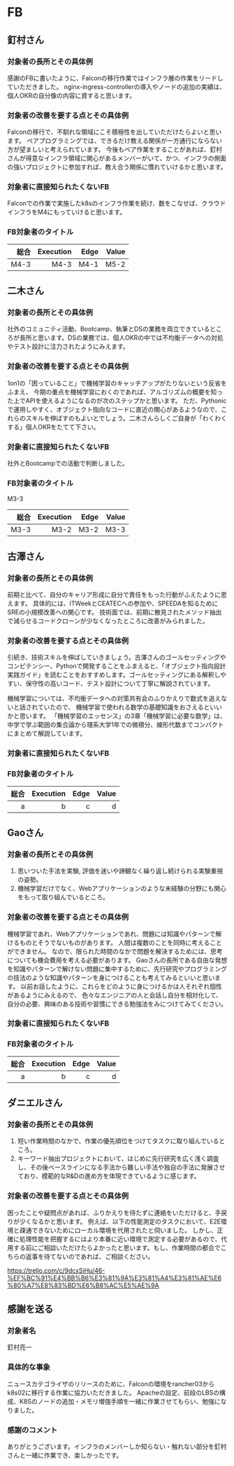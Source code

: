 # FB

## 釘村さん

### 対象者の長所とその具体例
感謝のFBに書いたように、Falconの移行作業ではインフラ層の作業をリードしていただきました。
nginx-ingress-controllerの導入やノードの追加の実績は、個人OKRの自分像の内容に資すると思います。

### 対象者の改善を要する点とその具体例
Falconの移行で、不馴れな領域にこそ積極性を出していただけたらよいと思います。
ペアプログラミングでは、できるだけ教える関係が一方通行にならない方が望ましいと考えられています。
今後もペア作業をすることがあれば、釘村さんが得意なインフラ領域に関心があるメンバーがいて、かつ、インフラの側面の強いプロジェクトに参加すれば、教え合う関係に慣れていけるかと思います。

### 対象者に直接知られたくないFB
Falconでの作業で実施したk8sのインフラ作業を続け、数をこなせば、クラウドインフラをM4にもっていけると思います。

### FB対象者のタイトル

|総合|Execution|Edge|Value|
|---:|-------:|---:|-----:|
|M4-3|M4-3    |M4-1 |M5-2|


## 二木さん

### 対象者の長所とその具体例
社外のコミュニティ活動、Bootcamp、執筆とDSの業務を両立できているところが長所と思います。DSの業務では、個人OKRの中では不均衡データへの対処やテスト設計に注力されたようにみえます。

### 対象者の改善を要する点とその具体例
1on1の「困っていること」で機械学習のキャッチアップがたりないという反省をふまえ、
今期の重点を機械学習におくのであれば、アルゴリズムの概要を知った上でAPIを使えるようになるのが次のステップかと思います。
ただ、Pythonicで運用しやすく、オブジェクト指向なコードに直近の関心があるようなので、これらのスキルを伸ばすのもよいとでしょう。二木さんらしくご自身が「わくわくする」個人OKRをたてて下さい。

### 対象者に直接知られたくないFB
社外とBootcampでの活動で判断しました。

### FB対象者のタイトル
M3-3

|総合|Execution|Edge|Value|
|---:|-------:|---:|----:|
|M3-3|M3-2    |M3-2|M3-3 |


## 古澤さん

### 対象者の長所とその具体例
前期と比べて、自分のキャリア形成に自分で責任をもった行動がふえたように思えます。
具体的には、ITWeekとCEATECへの参加や、SPEEDAを知るためにSREの小規模改善への関心です。
技術面では、前期に散見されたメソッド抽出で減らせるコードクローンが少なくなったところに改善がみられました。

### 対象者の改善を要する点とその具体例
引続き、技術スキルを伸ばしていきましょう。古澤さんのゴールセッティングやコンピテンシー、Pythonで開発することをふまえると、「オブジェクト指向設計実践ガイド」を読むことをおすすめします。ゴールセッティングにある解釈しやすい、保守性の高いコード、テスト設計について丁寧に解説されています。

機械学習については、不均衡データへの対策共有会のふりかえりで数式を追えないと話されていたので、
機械学習で使われる数学の基礎知識をおさえるといいかと思います。
「機械学習のエッセンス」の3章「機械学習に必要な数学」は、中学で学ぶ範囲の集合論から理系大学1年での微積分、線形代数までコンパクトにまとめて解説しています。

### 対象者に直接知られたくないFB


### FB対象者のタイトル

|総合|Execution|Edge|Value|
|---:|-------:|---:|-----:|
|a|b|c|d|

## Gaoさん

### 対象者の長所とその具体例

1) 思いついた手法を実験, 評価を迷いや諦観なく繰り返し続けられる実験重視の姿勢。
2) 機械学習だけでなく、Webアプリケーションのような未経験の分野にも関心をもって取り組んでいるところ。

### 対象者の改善を要する点とその具体例
機械学習であれ、Webアプリケーションであれ、問題には知識やパターンで解けるものとそうでないものがあります。
人間は複数のことを同時に考えることができません。
なので、限られた時間のなかで問題を解決するためには、思考についても機会費用を考える必要があります。
Gaoさんの長所である自由な発想を知識やパターンで解けない問題に集中するために、先行研究やプログラミングの技法のような知識やパターンを身につけることも考えてみるといいと思います。
以前お話したように、これらをどのように身につけるかは人それぞれ個性があるようにみえるので、
色々なエンジニアの人と会話し自分を相対化して、自分の必要、興味のある技術や習慣にできる勉強法をみにつけてみてください。

### 対象者に直接知られたくないFB


### FB対象者のタイトル

|総合|Execution|Edge|Value|
|---:|-------:|---:|-----:|
|a|b|c|d|

## ダニエルさん

### 対象者の長所とその具体例

1) 短い作業時間のなかで、作業の優先順位をつけてタスクに取り組んでいるところ。
2) キーワード抽出プロジェクトにおいて、はじめに先行研究を広く浅く調査し、その後ベースラインになる手法から難しい手法や独自の手法に発展させており、模範的なR&Dの進め方を体現できているように感じます。

### 対象者の改善を要する点とその具体例
困ったことや疑問点があれば、ふりかえりを待たずに連絡をいただけると、手戻りが少くなるかと思います。
例えば、以下の性能測定のタスクにおいて、E2E環境と疎通できないためにローカル環境を代用されたと伺いました。
しかし、正確に処理性能を把握するにはより本番に近い環境で測定する必要があるので、代用する前にご相談いただけたらよかったと思います。もし、作業時間の都合でこちらの返事を待てないのであれば、ご相談ください。

https://trello.com/c/9dcxSiHu/46-%EF%BC%91%E4%BB%B6%E3%81%9A%E3%81%A4%E3%81%AE%E6%80%A7%E8%83%BD%E6%B8%AC%E5%AE%9A


## 感謝を送る

### 対象者名
釘村亮一

### 具体的な事象
ニュースカテゴライザのリリースのために、Falconの環境をrancher03からk8s02に移行する作業に協力いただきました。
Apacheの設定、前段のLBSの構成、K8Sのノードの追加・メモリ増強手順を一緒に作業させてもらい、勉強になりました。
### 感謝のコメント
ありがとうございます。インフラのメンバーしか知らない・触れない部分を釘村さんと一緒に作業でき、楽しかったです。
